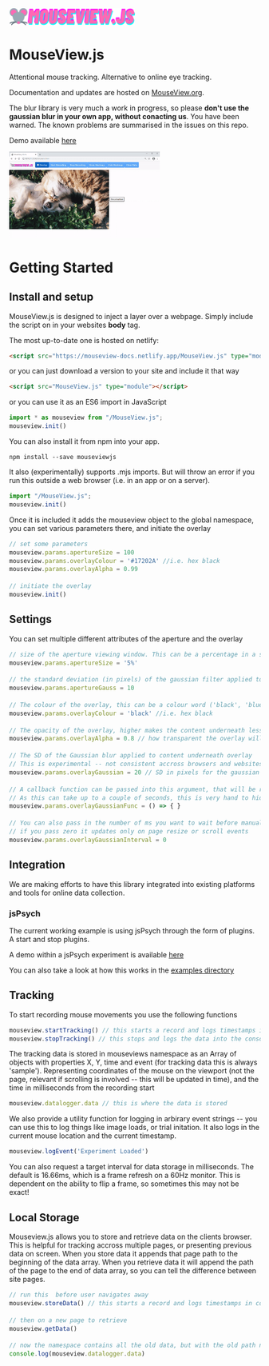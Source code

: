 <img src="/WWW/static/img/logo-pink-txt-tight.svg" width="50%"/>

# MouseView.js
Attentional mouse tracking. Alternative to online eye tracking.

Documentation and updates are hosted on [MouseView.org](https://mouseview.org). 

The blur library is very much a work in progress, so please **don't use the gaussian blur in your own app, without conacting us**. You have been warned. The known problems are summarised in the issues on this repo.

Demo available [here](https://mouseview-docs.netlify.app/demo.html)

<img src="/WWW/static/img/example.gif" width="60%"/>


# Getting Started

## Install and setup
MouseView.js is designed to inject a layer over a webpage. Simply include the script on in your websites **body** tag.
 
The most up-to-date one is hosted on netlify:
```HTML
<script src="https://mouseview-docs.netlify.app/MouseView.js" type="module"></script>
```
or you can just download a version to your site and include it that way
```HTML
<script src="MouseView.js" type="module"></script>
```

or you can use it as an ES6 import in JavaScript
```jsx
import * as mouseview from "/MouseView.js";
mouseview.init()
```

You can also install it from npm into your app. 
```
npm install --save mouseviewjs
```
It also (experimentally) supports .mjs imports. But will throw an error if you run this outside a web browser (i.e. in an app or on a server). 

```jsx
import "/MouseView.js";
mouseview.init()
```


Once it is included it adds the mouseview object to the global namespace, you can set various parameters there, and initiate the overlay
```JavaScript
// set some parameters
mouseview.params.apertureSize = 100
mouseview.params.overlayColour = '#17202A' //i.e. hex black
mouseview.params.overlayAlpha = 0.99

// initiate the overlay 
mouseview.init()

```

## Settings

You can set multiple different attributes of the aperture and the overlay
```JavaScript
// size of the aperture viewing window. This can be a percentage in a string or an integer in pixels
mouseview.params.apertureSize = '5%'

// the standard deviation (in pixels) of the gaussian filter applied to the edge of the aperture
mouseview.params.apertureGauss = 10 

// The colour of the overlay, this can be a colour word ('black', 'blue') or a hex string
mouseview.params.overlayColour = 'black' //i.e. hex black

// The opacity of the overlay, higher makes the content underneath less visible 
mouseview.params.overlayAlpha = 0.8 // how transparent the overlay will be

// The SD of the Gaussian blur applied to content underneath overlay 
// This is experimental -- not consistent accross browsers and websites, and adds considerable time to the delay
mouseview.params.overlayGaussian = 20 // SD in pixels for the gaussian blur filter (experimental -- not consistent on browsers)

// A callback function can be passed into this argument, that will be run on the completion of the guassian blurring
// As this can take up to a couple of seconds, this is very hand to hide elements or to start events after the blurr is in place!
mouseview.params.overlayGaussianFunc = () => { }

// You can also pass in the number of ms you want to wait before manually recapturing the blur (you may want to do this for dynamic contennt in the page)
// if you pass zero it updates only on page resize or scroll events
mouseview.params.overlayGaussianInterval = 0
```

## Integration 

We are making efforts to have this library integrated into existing platforms and tools for online data collection. 

### jsPsych
The current working example is using jsPsych through the form of plugins. A start and stop plugins. 

A demo within a jsPsych experiment is available [here](https://mouseview.netlify.app/examples/jspsych/experiment.html)

You can also take a look at how this works in the [examples directory](/examples/jspsych/)

## Tracking 
To start recording mouse movements you use the following functions
```JavaScript
mouseview.startTracking() // this starts a record and logs timestamps in console
mouseview.stopTracking() // this stops and logs the data into the console 
```
The tracking data is stored in mouseviews namespace as an Array of objects with properties X, Y, time and event (for tracking data this is always 'sample'). Representing coordinates of the mouse on the viewport (not the page, relevant if scrolling is involved -- this will be updated in time), and the time in milliseconds from the recording start
```JavaScript
mouseview.datalogger.data // this is where the data is stored
```
We also provide a utility function for logging in arbirary event strings -- you can use this to log things like image loads, or trial initation. It also logs in the current mouse location and the current timestamp.

```JavaScript
mouseview.logEvent('Experiment Loaded')
```


You can also request a target interval for data storage in milliseconds. The default is 16.66ms, which is a frame refresh on a 60Hz monitor. This is dependent on the ability to flip a frame, so sometimes this may not be exact!

## Local Storage
Mouseview.js allows you to store and retrieve data on the clients browser. This is helpful for tracking accross multiple pages, or presenting previous data on screen. When you store data it appends that page path to the beginning of the data array. When you retrieve data it will append the path of the page to the end of data array, so you can tell the difference between site pages. 

```JavaScript
// run this  before user navigates away
mouseview.storeData() // this starts a record and logs timestamps in console

// then on a new page to retrieve
mouseview.getData()

// now the namespace contains all the old data, but with the old path name at the start, and the new one at the end 
console.log(mouseview.datalogger.data)

```




